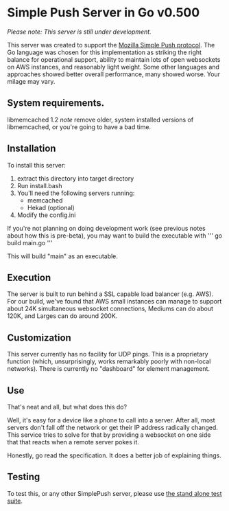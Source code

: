Simple Push Server in Go v0.500
===

*Please note: This server is still under development.*

This server was created to support the [Mozilla Simple Push
protocol](https://wiki.mozilla.org/WebAPI/SimplePush). The Go language
was chosen for this implementation as striking the right balance for
operational support, ability to maintain lots of open websockets on
AWS instances, and reasonably light weight. Some other languages and
approaches showed better overall performance, many showed worse. Your
milage may vary.

## System requirements.

libmemcached 1.2 *note* remove older, system installed versions of
libmemcached, or you're going to have a bad time.


## Installation
To install this server:

1. extract this directory into target directory
2. Run install.bash
3. You'll need the following servers running:
    * memcached
    * Hekad (optional)
4. Modify the config.ini

If you're not planning on doing development work (see previous notes
about how this is pre-beta), you may want to build the executable with
''' go build main.go '''

This will build "main" as an executable.

## Execution
 The server is built to run behind a SSL capable load balancer (e.g.
AWS). For our build, we've found that AWS small instances can manage
to support about 24K simultaneous websocket connections, Mediums can
do about 120K, and Larges can do around 200K.

## Customization
This server currently has no facility for UDP pings. This is a
proprietary function (which, unsurprisingly, works remarkably poorly
with non-local networks). There is currently no "dashboard" for
element management.

## Use
That's neat and all, but what does this do?

Well, it's easy for a device like a phone to call into a server.
After all, most servers don't fall off the network or get their IP
address radically changed. This service tries to solve for that by
providing a websocket on one side that that reacts when a remote
server pokes it.

Honestly, go read the specification. It does a better job of
explaining things.

## Testing

To test this, or any other SimplePush server, please use [the stand
alone test suite](https://github.com/jrconlin/simplepush_test).
